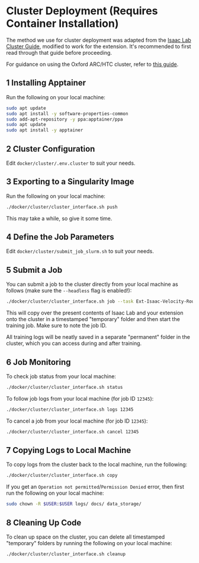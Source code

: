 # Cluster Deployment (Requires Container Installation)

The method we use for cluster deployment was adapted from the [Isaac Lab Cluster
Guide](https://isaac-sim.github.io/IsaacLab/main/source/deployment/cluster.html),
modified to work for the extension. It's recommended to first read through that guide
before proceeding.

For guidance on using the Oxford ARC/HTC cluster, refer to [this
guide](https://arc-user-guide.readthedocs.io/en/latest/).

## 1 Installing Apptainer

Run the following on your local machine:

```bash
sudo apt update
sudo apt install -y software-properties-common
sudo add-apt-repository -y ppa:apptainer/ppa
sudo apt update
sudo apt install -y apptainer
```

## 2 Cluster Configuration

Edit `docker/cluster/.env.cluster` to suit your needs.

## 3 Exporting to a Singularity Image

Run the following on your local machine:
```bash
./docker/cluster/cluster_interface.sh push
```
This may take a while, so give it some time.

## 4 Define the Job Parameters

Edit `docker/cluster/submit_job_slurm.sh` to suit your needs.

## 5 Submit a Job

You can submit a job to the cluster directly from your local machine as follows (make
sure the `--headless` flag is enabled!):
```bash
./docker/cluster/cluster_interface.sh job --task Ext-Isaac-Velocity-Rough-Anymal-D-v0 --headless
```
This will copy over the present contents of Isaac Lab and your extension onto the
cluster in a timestamped "temporary" folder and then start the training job. Make sure
to note the job ID.

All training logs will be neatly saved in a separate "permanent" folder in the cluster,
which you can access during and after training.

## 6 Job Monitoring

To check job status from your local machine:
```bash
./docker/cluster/cluster_interface.sh status
```

To follow job logs from your local machine (for job ID `12345`):
```bash
./docker/cluster/cluster_interface.sh logs 12345
```

To cancel a job from your local machine (for job ID `12345`):
```bash
./docker/cluster/cluster_interface.sh cancel 12345
```

## 7 Copying Logs to Local Machine

To copy logs from the cluster back to the local machine, run the following:
```bash
./docker/cluster/cluster_interface.sh copy
```

If you get an `Operation not permitted`/`Permission Denied` error, then first run the following
on your local machine:
```bash
sudo chown -R $USER:$USER logs/ docs/ data_storage/
```

## 8 Cleaning Up Code

To clean up space on the cluster, you can delete all timestamped "temporary" folders by
running the following on your local machine:
```bash
./docker/cluster/cluster_interface.sh cleanup
```